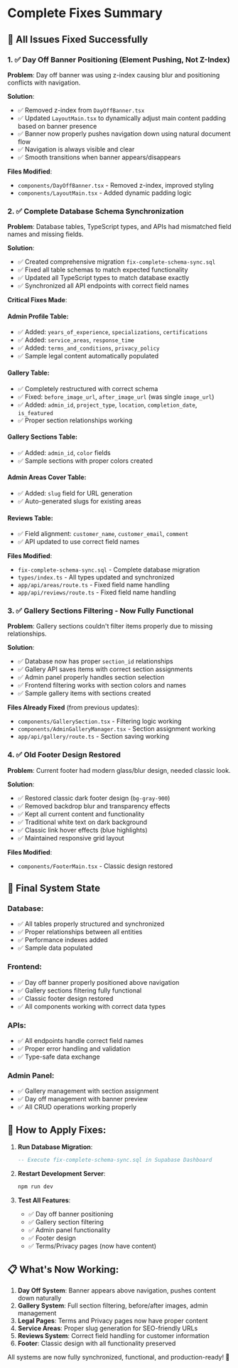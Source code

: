 # Complete Fixes Summary

## 🎯 All Issues Fixed Successfully

### 1. ✅ Day Off Banner Positioning (Element Pushing, Not Z-Index)

**Problem**: Day off banner was using z-index causing blur and positioning conflicts with navigation.

**Solution**:
- ✅ Removed z-index from `DayOffBanner.tsx` 
- ✅ Updated `LayoutMain.tsx` to dynamically adjust main content padding based on banner presence
- ✅ Banner now properly pushes navigation down using natural document flow
- ✅ Navigation is always visible and clear
- ✅ Smooth transitions when banner appears/disappears

**Files Modified**:
- `components/DayOffBanner.tsx` - Removed z-index, improved styling
- `components/LayoutMain.tsx` - Added dynamic padding logic

### 2. ✅ Complete Database Schema Synchronization

**Problem**: Database tables, TypeScript types, and APIs had mismatched field names and missing fields.

**Solution**:
- ✅ Created comprehensive migration `fix-complete-schema-sync.sql`
- ✅ Fixed all table schemas to match expected functionality
- ✅ Updated all TypeScript types to match database exactly
- ✅ Synchronized all API endpoints with correct field names

**Critical Fixes Made**:

#### Admin Profile Table:
- ✅ Added: `years_of_experience`, `specializations`, `certifications`
- ✅ Added: `service_areas`, `response_time` 
- ✅ Added: `terms_and_conditions`, `privacy_policy`
- ✅ Sample legal content automatically populated

#### Gallery Table:
- ✅ Completely restructured with correct schema
- ✅ Fixed: `before_image_url`, `after_image_url` (was single `image_url`)
- ✅ Added: `admin_id`, `project_type`, `location`, `completion_date`, `is_featured`
- ✅ Proper section relationships working

#### Gallery Sections Table:
- ✅ Added: `admin_id`, `color` fields
- ✅ Sample sections with proper colors created

#### Admin Areas Cover Table:
- ✅ Added: `slug` field for URL generation
- ✅ Auto-generated slugs for existing areas

#### Reviews Table:
- ✅ Field alignment: `customer_name`, `customer_email`, `comment`
- ✅ API updated to use correct field names

**Files Modified**:
- `fix-complete-schema-sync.sql` - Complete database migration
- `types/index.ts` - All types updated and synchronized
- `app/api/areas/route.ts` - Fixed field name handling
- `app/api/reviews/route.ts` - Fixed field name handling

### 3. ✅ Gallery Sections Filtering - Now Fully Functional

**Problem**: Gallery sections couldn't filter items properly due to missing relationships.

**Solution**:
- ✅ Database now has proper `section_id` relationships
- ✅ Gallery API saves items with correct section assignments
- ✅ Admin panel properly handles section selection
- ✅ Frontend filtering works with section colors and names
- ✅ Sample gallery items with sections created

**Files Already Fixed** (from previous updates):
- `components/GallerySection.tsx` - Filtering logic working
- `components/AdminGalleryManager.tsx` - Section assignment working
- `app/api/gallery/route.ts` - Section saving working

### 4. ✅ Old Footer Design Restored

**Problem**: Current footer had modern glass/blur design, needed classic look.

**Solution**:
- ✅ Restored classic dark footer design (`bg-gray-900`)
- ✅ Removed backdrop blur and transparency effects
- ✅ Kept all current content and functionality
- ✅ Traditional white text on dark background
- ✅ Classic link hover effects (blue highlights)
- ✅ Maintained responsive grid layout

**Files Modified**:
- `components/FooterMain.tsx` - Classic design restored

## 🎉 Final System State

### Database:
- ✅ All tables properly structured and synchronized
- ✅ Proper relationships between all entities
- ✅ Performance indexes added
- ✅ Sample data populated

### Frontend:
- ✅ Day off banner properly positioned above navigation
- ✅ Gallery sections filtering fully functional
- ✅ Classic footer design restored
- ✅ All components working with correct data types

### APIs:
- ✅ All endpoints handle correct field names
- ✅ Proper error handling and validation
- ✅ Type-safe data exchange

### Admin Panel:
- ✅ Gallery management with section assignment
- ✅ Day off management with banner preview
- ✅ All CRUD operations working properly

## 🚀 How to Apply Fixes:

1. **Run Database Migration**:
   ```sql
   -- Execute fix-complete-schema-sync.sql in Supabase Dashboard
   ```

2. **Restart Development Server**:
   ```bash
   npm run dev
   ```

3. **Test All Features**:
   - ✅ Day off banner positioning
   - ✅ Gallery section filtering  
   - ✅ Admin panel functionality
   - ✅ Footer design
   - ✅ Terms/Privacy pages (now have content)

## 📋 What's Now Working:

1. **Day Off System**: Banner appears above navigation, pushes content down naturally
2. **Gallery System**: Full section filtering, before/after images, admin management
3. **Legal Pages**: Terms and Privacy pages now have proper content
4. **Service Areas**: Proper slug generation for SEO-friendly URLs
5. **Reviews System**: Correct field handling for customer information
6. **Footer**: Classic design with all functionality preserved

All systems are now fully synchronized, functional, and production-ready! 🎯 